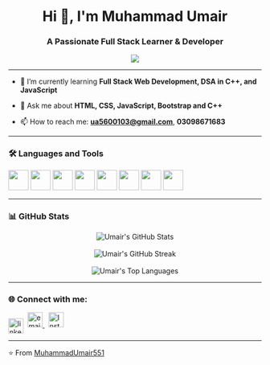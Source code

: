 <h1 align="center">Hi 👋, I'm Muhammad Umair</h1>
<h3 align="center">A Passionate Full Stack Learner & Developer</h3>

<p align="center">
  <img src="https://readme-typing-svg.herokuapp.com/?lines=Full+Stack+Web+Developer;JavaScript+Enthusiast;Learning+Everyday;DSA+Lover;Let's+Build+Together&center=true&width=500&height=45">
</p>

---

- 🌱 I’m currently learning **Full Stack Web Development, DSA in C++, and JavaScript**

- 💬 Ask me about **HTML, CSS, JavaScript, Bootstrap and C++**

- 📫 How to reach me: **ua5600103@gmail.com**, **03098671683**

---

### 🛠️ Languages and Tools

<p align="left">
  <img src="https://cdn.jsdelivr.net/gh/devicons/devicon/icons/html5/html5-original.svg" width="40"/>
  <img src="https://cdn.jsdelivr.net/gh/devicons/devicon/icons/css3/css3-original.svg" width="40"/>
  <img src="https://cdn.jsdelivr.net/gh/devicons/devicon/icons/javascript/javascript-original.svg" width="40"/>
  <img src="https://cdn.jsdelivr.net/gh/devicons/devicon/icons/cplusplus/cplusplus-original.svg" width="40"/>
  <img src="https://cdn.jsdelivr.net/gh/devicons/devicon/icons/git/git-original.svg" width="40"/>
  <img src="https://cdn.pixabay.com/photo/2022/01/30/13/33/github-6980894_960_720.png" width="40"/>
  <img src="https://cdn.jsdelivr.net/gh/devicons/devicon/icons/github/github-original.svg" width="40"/>
<img src="https://cdn.jsdelivr.net/gh/devicons/devicon/icons/bootstrap/bootstrap-original.svg" width="40"/>

</p>

---

### 📊 GitHub Stats

<p align="center">
  <img src="https://github-readme-stats.vercel.app/api?username=MuhammadUmair551&show_icons=true&theme=radical&count_private=true&include_all_commits=true" alt="Umair's GitHub Stats" />
  <br/><br/>
  <img src="https://github-readme-streak-stats.herokuapp.com/?user=MuhammadUmair551&theme=radical" alt="Umair's GitHub Streak" />
  <br/><br/>
  <img src="https://github-readme-stats.vercel.app/api/top-langs/?username=MuhammadUmair551&layout=compact&theme=radical" alt="Umair's Top Languages" />
</p>

---

### 🌐 Connect with me:

<p align="left">
<a href="[https://linkedin.com/in/your-profile](https://www.linkedin.com/in/muhammad-umair-992393316/)" target="blank"><img align="center" src="https://cdn-icons-png.flaticon.com/512/174/174857.png" alt="linkedin" height="30" width="30" /></a>&nbsp;
<a href="mailto:ua5600103@gmail.com">
    <img src="https://cdn-icons-png.flaticon.com/512/732/732200.png" alt="email" height="30" width="30" />
  </a>&nbsp;
<a href="[https://instagram.com/your_username](https://www.instagram.com/umair___rr/)" target="_blank">
  <img src="https://cdn-icons-png.flaticon.com/512/2111/2111463.png" alt="Instagram" height="30" width="30" />
</a>
</p>

---

⭐️ From [MuhammadUmair551]([https://github.com/Umair-dev](https://github.com/MuhammadUmair551))
